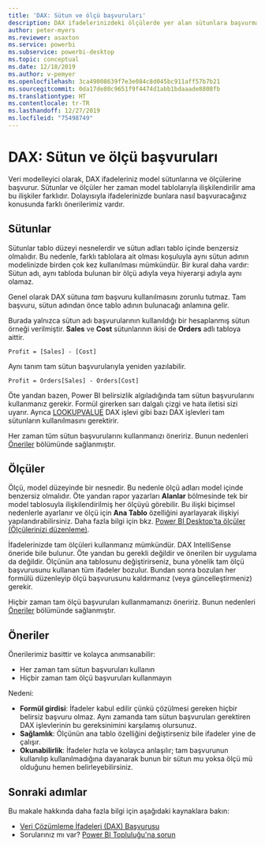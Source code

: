 ```yaml
---
title: 'DAX: Sütun ve ölçü başvuruları'
description: DAX ifadelerinizdeki ölçülerde yer alan sütunlara başvurma yönergeleri.
author: peter-myers
ms.reviewer: asaxton
ms.service: powerbi
ms.subservice: powerbi-desktop
ms.topic: conceptual
ms.date: 12/18/2019
ms.author: v-pemyer
ms.openlocfilehash: 3ca49008639f7e3e084c8d045bc911aff57b7b21
ms.sourcegitcommit: 0da17de80c9651f9f4474d1abb1bdaaade8808fb
ms.translationtype: HT
ms.contentlocale: tr-TR
ms.lasthandoff: 12/27/2019
ms.locfileid: "75498749"
---
```

# <a name="dax-column-and-measure-references"></a>DAX: Sütun ve ölçü başvuruları

Veri modelleyici olarak, DAX ifadeleriniz model sütunlarına ve ölçülerine başvurur. Sütunlar ve ölçüler her zaman model tablolarıyla ilişkilendirilir ama bu ilişkiler farklıdır. Dolayısıyla ifadelerinizde bunlara nasıl başvuracağınız konusunda farklı önerilerimiz vardır.

## <a name="columns"></a>Sütunlar

Sütunlar tablo düzeyi nesnelerdir ve sütun adları tablo içinde benzersiz olmalıdır. Bu nedenle, farklı tablolara ait olması koşuluyla aynı sütun adının modelinizde birden çok kez kullanılması mümkündür. Bir kural daha vardır: Sütun adı, aynı tabloda bulunan bir ölçü adıyla veya hiyerarşi adıyla aynı olamaz.

Genel olarak DAX sütuna _tam_ başvuru kullanılmasını zorunlu tutmaz. Tam başvuru, sütun adından önce tablo adının bulunacağı anlamına gelir.

Burada yalnızca sütun adı başvurularının kullanıldığı bir hesaplanmış sütun örneği verilmiştir. **Sales** ve **Cost** sütunlarının ikisi de **Orders** adlı tabloya aittir.

```dax
Profit = [Sales] - [Cost]
```

Aynı tanım tam sütun başvurularıyla yeniden yazılabilir.

```dax
Profit = Orders[Sales] - Orders[Cost]
```

Öte yandan bazen, Power BI belirsizlik algıladığında tam sütun başvurularını kullanmanız gerekir. Formül girerken sarı dalgalı çizgi ve hata iletisi sizi uyarır. Ayrıca [LOOKUPVALUE](/dax/lookupvalue-function-dax) DAX işlevi gibi bazı DAX işlevleri tam sütunların kullanılmasını gerektirir.

Her zaman tüm sütun başvurularını kullanmanızı öneririz. Bunun nedenleri [Öneriler](#recommendations) bölümünde sağlanmıştır.

## <a name="measures"></a>Ölçüler

Ölçü, model düzeyinde bir nesnedir. Bu nedenle ölçü adları model içinde benzersiz olmalıdır. Öte yandan rapor yazarları **Alanlar** bölmesinde tek bir model tablosuyla ilişkilendirilmiş her ölçüyü görebilir. Bu ilişki biçimsel nedenlerle ayarlanır ve ölçü için **Ana Tablo** özelliğini ayarlayarak ilişkiyi yapılandırabilirsiniz. Daha fazla bilgi için bkz. [Power BI Desktop'ta ölçüler (Ölçülerinizi düzenleme)](../desktop-measures.md#organizing-your-measures).

İfadelerinizde tam ölçüleri kullanmanız mümkündür. DAX IntelliSense öneride bile bulunur. Öte yandan bu gerekli değildir ve önerilen bir uygulama da değildir. Ölçünün ana tablosunu değiştirirseniz, buna yönelik tam ölçü başvurusunu kullanan tüm ifadeler bozulur. Bundan sonra bozulan her formülü düzenleyip ölçü başvurusunu kaldırmanız (veya güncelleştirmeniz) gerekir.

Hiçbir zaman tam ölçü başvuruları kullanmamanızı öneririz. Bunun nedenleri [Öneriler](#recommendations) bölümünde sağlanmıştır.

## <a name="recommendations"></a>Öneriler

Önerilerimiz basittir ve kolayca anımsanabilir:

- Her zaman tam sütun başvuruları kullanın
- Hiçbir zaman tam ölçü başvuruları kullanmayın

Nedeni:

- **Formül girdisi**: İfadeler kabul edilir çünkü çözülmesi gereken hiçbir belirsiz başvuru olmaz. Aynı zamanda tam sütun başvuruları gerektiren DAX işlevlerinin bu gereksinimini karşılamış olursunuz.
- **Sağlamlık**: Ölçünün ana tablo özelliğini değiştirseniz bile ifadeler yine de çalışır.
- **Okunabilirlik**: İfadeler hızla ve kolayca anlaşılır; tam başvurunun kullanılıp kullanılmadığına dayanarak bunun bir sütun mu yoksa ölçü mü olduğunu hemen belirleyebilirsiniz.

## <a name="next-steps"></a>Sonraki adımlar

Bu makale hakkında daha fazla bilgi için aşağıdaki kaynaklara bakın:

- [Veri Çözümleme İfadeleri (DAX) Başvurusu](/dax/)
- Sorularınız mı var? [Power BI Topluluğu'na sorun](https://community.powerbi.com/)
